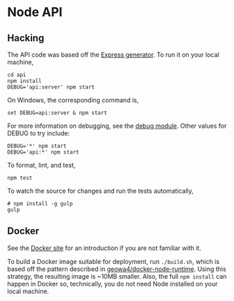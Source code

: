 Node API
========

Hacking
-------

The API code was based off the [Express generator](https://www.npmjs.com/package/express-generator).
To run it on your local machine,

    cd api
    npm install
    DEBUG='api:server' npm start

On Windows, the corresponding command is,

    set DEBUG=api:server & npm start

For more information on debugging, see the [debug module](https://www.npmjs.com/package/express-generator).
Other values for DEBUG to try include:

```
DEBUG='*' npm start
DEBUG='api:*' npm start
```

To format, lint, and test,

    npm test

To watch the source for changes and run the tests automatically,

    # npm install -g gulp
    gulp

Docker
------

See the [Docker site](https://www.docker.com/) for an introduction if you are not familiar with it.

To build a Docker image suitable for deployment, run `./build.sh`,
which is based off the pattern described in [geowa4/docker-node-runtime](https://github.com/geowa4/docker-node-runtime).
Using this strategy, the resulting image is ~10MB smaller.
Also, the full `npm install` can happen in Docker so, technically, you do not need Node installed on your local machine.
